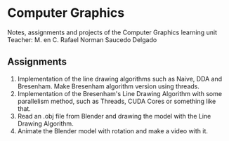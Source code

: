 # Computer Graphics
Notes, assignments and projects of the Computer Graphics learning unit
Teacher: M. en C. Rafael Norman Saucedo Delgado

## Assignments
1. Implementation of the line drawing algorithms such as Naive, DDA and Bresenham. Make Bresenham algorithm version using threads.
2. Implementation of the Bresenham's Line Drawing Algorithm with some parallelism method, such as Threads, CUDA Cores or something like that.
3. Read an .obj file from Blender and drawing the model with the Line Drawing Algorithm.
4. Animate the Blender model with rotation and make a video with it.